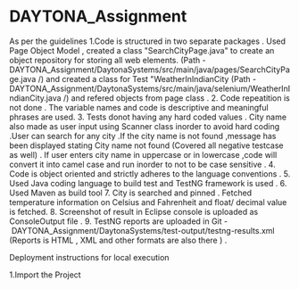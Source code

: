 # DAYTONA_Assignment

As per the guidelines
1.Code is structured in two separate packages . Used Page Object Model , created a class "SearchCityPage.java" to create an object repository for storing all web elements. (Path - DAYTONA_Assignment/DaytonaSystems/src/main/java/pages/SearchCityPage.java /) and created a class for Test "WeatherInIndianCity (Path - DAYTONA_Assignment/DaytonaSystems/src/main/java/selenium/WeatherInIndianCity.java /) and refered objects from page class .
2. Code repeatition is not done . The variable names and code is descriptive and meaningful phrases are used.
3. Tests donot having any hard coded values . City name also made as user input using Scanner class inorder to avoid hard coding .User can search for any city .If the city name is not found ,message has been displayed stating City name not found (Covered all negative testcase as well) . If user enters city name in uppercase or in lowercase ,code will convert it into camel case and run inorder to not to be case sensitive .
4. Code is object oriented and strictly adheres to the language conventions .
5. Used Java coding language to build test and TestNG framework is used .
6. Used Maven as build tool
7. City is searched and pinned . Fetched temperature information on Celsius and Fahrenheit and float/ decimal value is fetched.
8. Screenshot of result in Eclipse console is uploaded as ConsoleOutput file .
9. TestNG reports are uploaded in Git - DAYTONA_Assignment/DaytonaSystems/test-output/testng-results.xml (Reports is HTML , XML and other formats are also there ) . 

Deployment instructions for local execution 

1.Import the Project 


